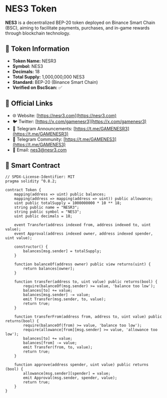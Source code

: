 # NES3 Token

**NES3** is a decentralized BEP-20 token deployed on Binance Smart Chain (BSC), aiming to facilitate payments, purchases, and in-game rewards through blockchain technology.

## 📌 Token Information
- **Token Name:** NESR3
- **Symbol:** NES3
- **Decimals:** 18
- **Total Supply:** 1,000,000,000 NES3
- **Standard:** BEP-20 (Binance Smart Chain)
- **Verified on BscScan:** ✅

## 🔗 Official Links
- 🌐 Website: [https://nesr3.com](https://nesr3.com)
- 🐦 Twitter: [https://x.com/gamenesr3](https://x.com/gamenesr3)
- 📢 Telegram Announcements: [https://t.me/GAMENESR3](https://t.me/GAMENESR3)
- 💬 Telegram Community: [https://t.me/GAMENES3](https://t.me/GAMENES3)
- 📩 Email: nes3@nesr3.com

## 📃 Smart Contract

```solidity
// SPDX-License-Identifier: MIT
pragma solidity ^0.8.2;

contract Token {
    mapping(address => uint) public balances;
    mapping(address => mapping(address => uint)) public allowance;
    uint public totalSupply = 1000000000 * 10 ** 18;
    string public name = "NESR3";
    string public symbol = "NES3";
    uint public decimals = 18;

    event Transfer(address indexed from, address indexed to, uint value);
    event Approval(address indexed owner, address indexed spender, uint value);

    constructor() {
        balances[msg.sender] = totalSupply;
    }

    function balanceOf(address owner) public view returns(uint) {
        return balances[owner];
    }

    function transfer(address to, uint value) public returns(bool) {
        require(balanceOf(msg.sender) >= value, 'balance too low');
        balances[to] += value;
        balances[msg.sender] -= value;
        emit Transfer(msg.sender, to, value);
        return true;
    }

    function transferFrom(address from, address to, uint value) public returns(bool) {
        require(balanceOf(from) >= value, 'balance too low');
        require(allowance[from][msg.sender] >= value, 'allowance too low');
        balances[to] += value;
        balances[from] -= value;
        emit Transfer(from, to, value);
        return true;
    }

    function approve(address spender, uint value) public returns (bool) {
        allowance[msg.sender][spender] = value;
        emit Approval(msg.sender, spender, value);
        return true;
    }
}
